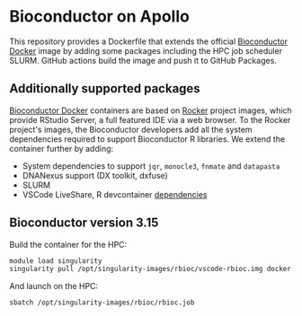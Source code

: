 # Bioconductor on Apollo

This repository provides a Dockerfile that extends the official [Bioconductor Docker](https://bioconductor.org/help/docker/) image by adding some packages including the HPC job scheduler SLURM. GitHub actions build the image and push it to GitHub Packages.

## Additionally supported packages
[Bioconductor Docker](https://bioconductor.org/help/docker/) containers are based on [Rocker](https://rocker-project.org/) project images, which provide RStudio Server, a full featured IDE via a web browser. To the Rocker project's images, the Bioconductor developers add all the system dependencies required to support Bioconductor R libraries. We extend the container further by adding: 

- System dependencies to support `jqr`, `monocle3`, `fnmate` and `datapasta`
- DNANexus support (DX toolkit, dxfuse)
- SLURM
- VSCode LiveShare, R devcontainer [dependencies](https://github.com/microsoft/vscode-dev-containers/blob/main/containers/r/.devcontainer/devcontainer.json)

## Bioconductor version **3.15**

Build the container for the HPC:

```sh
module load singularity
singularity pull /opt/singularity-images/rbioc/vscode-rbioc.img docker://ghcr.io/drejom/vscode-rbioc:main
```

And launch on the HPC:

```sh
sbatch /opt/singularity-images/rbioc/rbioc.job
```
